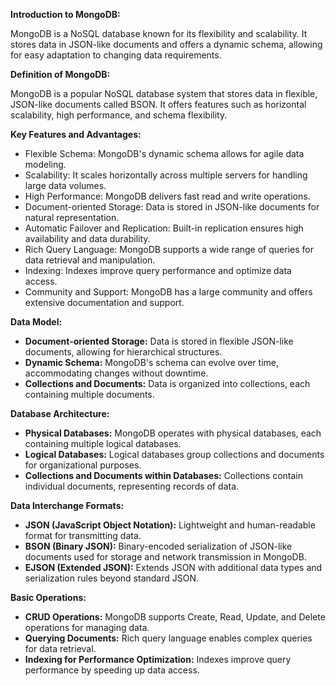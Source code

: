 **Introduction to MongoDB:**

MongoDB is a NoSQL database known for its flexibility and scalability. It stores data in JSON-like documents and offers a dynamic schema, allowing for easy adaptation to changing data requirements.

**Definition of MongoDB:**

MongoDB is a popular NoSQL database system that stores data in flexible, JSON-like documents called BSON. It offers features such as horizontal scalability, high performance, and schema flexibility.

**Key Features and Advantages:**

- Flexible Schema: MongoDB's dynamic schema allows for agile data modeling.
- Scalability: It scales horizontally across multiple servers for handling large data volumes.
- High Performance: MongoDB delivers fast read and write operations.
- Document-oriented Storage: Data is stored in JSON-like documents for natural representation.
- Automatic Failover and Replication: Built-in replication ensures high availability and data durability.
- Rich Query Language: MongoDB supports a wide range of queries for data retrieval and manipulation.
- Indexing: Indexes improve query performance and optimize data access.
- Community and Support: MongoDB has a large community and offers extensive documentation and support.

**Data Model:**

- **Document-oriented Storage:** Data is stored in flexible JSON-like documents, allowing for hierarchical structures.
- **Dynamic Schema:** MongoDB's schema can evolve over time, accommodating changes without downtime.
- **Collections and Documents:** Data is organized into collections, each containing multiple documents.
  
**Database Architecture:**

- **Physical Databases:** MongoDB operates with physical databases, each containing multiple logical databases.
- **Logical Databases:** Logical databases group collections and documents for organizational purposes.
- **Collections and Documents within Databases:** Collections contain individual documents, representing records of data.

**Data Interchange Formats:**

- **JSON (JavaScript Object Notation):** Lightweight and human-readable format for transmitting data.
- **BSON (Binary JSON):** Binary-encoded serialization of JSON-like documents used for storage and network transmission in MongoDB.
- **EJSON (Extended JSON):** Extends JSON with additional data types and serialization rules beyond standard JSON.

**Basic Operations:**

- **CRUD Operations:** MongoDB supports Create, Read, Update, and Delete operations for managing data.
- **Querying Documents:** Rich query language enables complex queries for data retrieval.
- **Indexing for Performance Optimization:** Indexes improve query performance by speeding up data access.